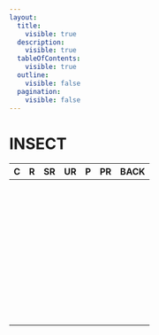 ```yaml
---
layout:
  title:
    visible: true
  description:
    visible: true
  tableOfContents:
    visible: true
  outline:
    visible: false
  pagination:
    visible: false
---
```


# INSECT



<table data-full-width="true"><thead><tr><th align="center">C</th><th align="center">R</th><th align="center">SR</th><th align="center">UR</th><th align="center">P</th><th align="center">PR</th><th align="center">BACK</th></tr></thead><tbody><tr><td align="center"><p><img src="https://www.rider-card.com/images/cardlist/card/RT0-001.png" alt="" data-size="original"></p><p><img src="https://www.rider-card.com/images/cardlist/card/CD1-001.png" alt="" data-size="original"></p></td><td align="center"><img src="https://www.rider-card.com/images/cardlist/card/RT1-003.png" alt="" data-size="original"></td><td align="center"><p><img src="https://www.rider-card.com/images/cardlist/card/RT1-002.png" alt="" data-size="original"></p><p><img src="https://www.rider-card.com/images/cardlist/card/TCS-001.png" alt="" data-size="original"></p></td><td align="center"><img src="https://www.rider-card.com/images/cardlist/card/RT1-001.png" alt="" data-size="original"></td><td align="center"><img src="https://www.rider-card.com/images/cardlist/card/RT1-072.png" alt="" data-size="original"></td><td align="center"><p><img src="https://www.rider-card.com/images/cardlist/card/PRC-001.png" alt="" data-size="original"></p><p><img src="https://www.rider-card.com/images/cardlist/card/PRC-006.png" alt="" data-size="original"></p></td><td align="center"><img src="https://www.rider-card.com/images/cardlist/card/steam.png" alt="" data-size="original"></td></tr><tr><td align="center"><p><img src="https://www.rider-card.com/images/cardlist/card/RT1-005.png" alt="" data-size="original"></p><p><img src="https://www.rider-card.com/images/cardlist/card/CD1-002.png" alt="" data-size="original"></p></td><td align="center"><img src="https://www.rider-card.com/images/cardlist/card/RT1-004.png" alt="" data-size="original"></td><td align="center"></td><td align="center"></td><td align="center"></td><td align="center"></td><td align="center"><img src="https://www.rider-card.com/images/cardlist/card/sumahotaru.png" alt="" data-size="original"></td></tr><tr><td align="center"><p><img src="https://www.rider-card.com/images/cardlist/card/RT0-002.png" alt="" data-size="original"></p><p><img src="https://www.rider-card.com/images/cardlist/card/RT1-007.png" alt="" data-size="original"></p></td><td align="center"><img src="https://www.rider-card.com/images/cardlist/card/RT1-006.png" alt="" data-size="original"></td><td align="center"><img src="https://www.rider-card.com/images/cardlist/card/CD1-003.png" alt="" data-size="original"></td><td align="center"></td><td align="center"></td><td align="center"></td><td align="center"><img src="https://www.rider-card.com/images/cardlist/card/bulletchocho.png" alt="" data-size="original"></td></tr><tr><td align="center"></td><td align="center"></td><td align="center"></td><td align="center"></td><td align="center"></td><td align="center"></td><td align="center"></td></tr><tr><td align="center"><p></p><p></p></td><td align="center"><img src="https://rider-card.com/images/cardlist/card/RT1-010.png" alt="" data-size="original"></td><td align="center"><img src="https://rider-card.com/images/cardlist/card/RT1-009.png" alt="" data-size="original"></td><td align="center"><img src="https://rider-card.com/images/cardlist/card/RT1-008.png" alt="" data-size="original"></td><td align="center"><img src="https://rider-card.com/images/cardlist/card/RT1-073.png" alt="" data-size="original"></td><td align="center"></td><td align="center"><img src="https://rider-card.com/images/cardlist/card/antwrestler.png" alt="" data-size="original"></td></tr><tr><td align="center"></td><td align="center"></td><td align="center"></td><td align="center"></td><td align="center"></td><td align="center"></td><td align="center"></td></tr><tr><td align="center"></td><td align="center"></td><td align="center"></td><td align="center"></td><td align="center"></td><td align="center"></td><td align="center"></td></tr><tr><td align="center"><img src="https://rider-card.com/images/cardlist/card/RT1-011.png" alt="" data-size="original"></td><td align="center"><img src="https://rider-card.com/images/cardlist/card/CD1-004.png" alt="" data-size="original"></td><td align="center"></td><td align="center"></td><td align="center"></td><td align="center"></td><td align="center"><img src="https://rider-card.com/images/cardlist/card/kaisercharis.png" alt="" data-size="original"></td></tr><tr><td align="center"><p><img src="https://rider-card.com/images/cardlist/card/RT1-013.png" alt="" data-size="original"></p><p><img src="https://rider-card.com/images/cardlist/card/CD1-005.png" alt="" data-size="original"></p></td><td align="center"><img src="https://rider-card.com/images/cardlist/card/RT1-012.png" alt="" data-size="original"></td><td align="center"><img src="https://rider-card.com/images/cardlist/card/TCS-006.png" alt="" data-size="original"></td><td align="center"></td><td align="center"></td><td align="center"></td><td align="center"><img src="https://rider-card.com/images/cardlist/card/odorimantis.png" alt="" data-size="original"></td></tr></tbody></table>
